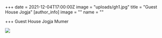 +++
date = 2021-12-04T17:00:00Z
image = "uploads/gh1.jpg"
title = "Guest House Jogja"
[author_info]
image = ""
name = ""

+++
Guest House Jogja Mumer

![](/vectors/contact.png)